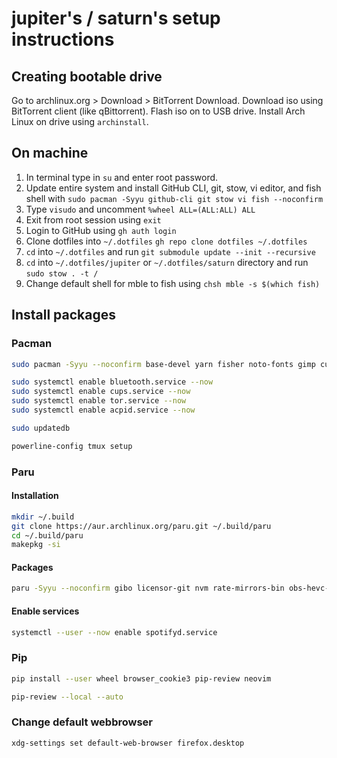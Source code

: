 # jupiter's / saturn's setup instructions

## Creating bootable drive

Go to archlinux.org > Download > BitTorrent Download.
Download iso using BitTorrent client (like qBittorrent).
Flash iso on to USB drive.
Install Arch Linux on drive using `archinstall`.

## On machine

  1. In terminal type in `su` and enter root password.
  2. Update entire system and install GitHub CLI, git, stow, vi editor, and fish shell with `sudo pacman -Syyu github-cli git stow vi fish --noconfirm`
  3. Type `visudo` and uncomment `%wheel ALL=(ALL:ALL) ALL`
  4. Exit from root session using `exit`
  5. Login to GitHub using `gh auth login`
  6. Clone dotfiles into `~/.dotfiles` `gh repo clone dotfiles ~/.dotfiles`
  7. `cd` into `~/.dotfiles` and run `git submodule update --init --recursive`
  8. `cd` into `~/.dotfiles/jupiter` or `~/.dotfiles/saturn` directory and run `sudo stow . -t /`
  9. Change default shell for mble to fish using `chsh mble -s $(which fish)`

## Install packages

### Pacman

```sh
sudo pacman -Syyu --noconfirm base-devel yarn fisher noto-fonts gimp cups whois mpv celluloid barrier gimp firefox chromium epiphany tor proxychains-ng neofetch screenfetch exa tree curl wget transmission-cli ueberzug highlight ffmpegthumbnailer elinks ranger plocate coreutils sharutils cpio lzip lzop man-pages man-db dconf dconf-editor dash tmux python python-pip nodejs npm deno hugo wireshark-qt wireshark-cli termshark qbittorrent youtube-dl wl-clipboard marker gedit bluez bluez-utils gnome-firmware foot alacritty redshift spotifyd zathura ntfs-3g powerline powerline-fonts ttf-jetbrains-mono rofi blueman copyq flameshot pavucontrol brightnessctl i3lock xclip usbutils xorg-xinput bind acpid obsidian

sudo systemctl enable bluetooth.service --now
sudo systemctl enable cups.service --now
sudo systemctl enable tor.service --now
sudo systemctl enable acpid.service --now

sudo updatedb

powerline-config tmux setup
```

### Paru
#### Installation

```sh
mkdir ~/.build
git clone https://aur.archlinux.org/paru.git ~/.build/paru
cd ~/.build/paru
makepkg -si
```

#### Packages

```sh
paru -Syyu --noconfirm gibo licensor-git nvm rate-mirrors-bin obs-hevc-vaapi-git ttf-liberation googler ddgr visual-studio-code-bin adwaita-dark clipman neovim-git neovide polymc-bin systemd-cron sublime-text-4 peazip-gtk2-bin atool spotifyd spot-client ttf-ms-fonts nerd-fonts-complete chrome-gnome-shell nerd-fonts-complete vscode-codicons-git
```

#### Enable services

```sh
systemctl --user --now enable spotifyd.service
```

### Pip

```sh
pip install --user wheel browser_cookie3 pip-review neovim

pip-review --local --auto
```

### Change default webbrowser
```sh
xdg-settings set default-web-browser firefox.desktop
```
